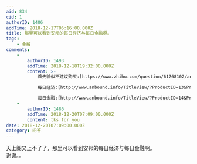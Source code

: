 ```yaml
---
aid: 834
cid: 1
authorID: 1486
addTime: 2018-12-17T06:16:00.000Z
title: 那里可以看到安邦的每日经济与每日金融啊。
tags:
    - 金融
comments:
    -
        authorID: 1493
        addTime: 2018-12-18T19:32:00.000Z
        content: >-
            首先貌似不建议购买:[https://www.zhihu.com/question/61768102/answer/452374935](https://www.zhihu.com/question/61768102/answer/452374935)  

            每日经济:[http://www.anbound.info/TitleView/?ProductID=13&ProductName=%C3%BF%C8%D5%BE%AD%BC%C3&ProductTable=Pro\_MeiRiJingJi](http://www.anbound.info/TitleView/?ProductID=13&ProductName=%C3%BF%C8%D5%BE%AD%BC%C3&ProductTable=Pro_MeiRiJingJi)  

            每日金融:[http://www.anbound.info/TitleView/?ProductID=14&ProductName=%C3%BF%C8%D5%BD%F0%C8%DA&ProductTable=Pro\_MeiRiJinRong](http://www.anbound.info/TitleView/?ProductID=14&ProductName=%C3%BF%C8%D5%BD%F0%C8%DA&ProductTable=Pro_MeiRiJinRong)
    -
        authorID: 1486
        addTime: 2018-12-20T07:09:00.000Z
        content: tks for you
date: 2018-12-20T07:09:00.000Z
category: 问答
---
```


天上阁又上不了了，那里可以看到安邦的每日经济与每日金融啊。  
谢谢。。

